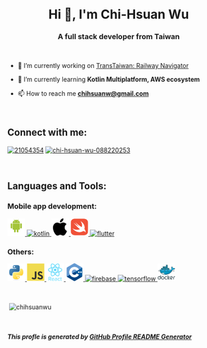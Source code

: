 <h1 align="center">Hi 👋, I'm Chi-Hsuan Wu</h1>
<h3 align="center">A full stack developer from Taiwan</h3>
<br>

- 🔭 I’m currently working on [TransTaiwan: Railway Navigator](https://blog.transtaiwan.com)

- 🌱 I’m currently learning **Kotlin Multiplatform, AWS ecosystem**

- 📫 How to reach me **chihsuanw@gmail.com**

<br>

## Connect with me:
<p align="left">
<a href="https://stackoverflow.com/users/21054354" target="blank"><img align="center" src="https://raw.githubusercontent.com/rahuldkjain/github-profile-readme-generator/master/src/images/icons/Social/stack-overflow.svg" alt="21054354" height="30" width="40" /></a>
<a href="https://linkedin.com/in/chi-hsuan-wu-088220253" target="blank"><img align="center" src="https://raw.githubusercontent.com/rahuldkjain/github-profile-readme-generator/master/src/images/icons/Social/linked-in-alt.svg" alt="chi-hsuan-wu-088220253" height="30" width="40" /></a>
</p>

<br>

## Languages and Tools:
### Mobile app development:
<p align="left">
<a href="https://developer.android.com" target="_blank" rel="noreferrer"> <img src="https://raw.githubusercontent.com/devicons/devicon/master/icons/android/android-original-wordmark.svg" alt="android" width="40" height="40"/> </a>
<a href="https://kotlinlang.org" target="_blank" rel="noreferrer"> <img src="https://www.vectorlogo.zone/logos/kotlinlang/kotlinlang-icon.svg" alt="kotlin" width="40" height="40"/> </a>
<a href="https://developer.apple.com" target="_blank" rel="noreferrer"> <img src="https://raw.githubusercontent.com/devicons/devicon/master/icons/apple/apple-original.svg" alt="iOS" width="40" height="40"/> </a>
<a href="https://developer.apple.com/swift/" target="_blank" rel="noreferrer"> <img src="https://raw.githubusercontent.com/devicons/devicon/master/icons/swift/swift-original.svg" alt="swift" width="40" height="40"/> </a>
<a href="https://flutter.dev" target="_blank" rel="noreferrer"> <img src="https://www.vectorlogo.zone/logos/flutterio/flutterio-icon.svg" alt="flutter" width="40" height="40"/> </a>


### Others:
<a href="https://www.python.org" target="_blank" rel="noreferrer"> <img src="https://raw.githubusercontent.com/devicons/devicon/master/icons/python/python-original.svg" alt="python" width="40" height="40"/> </a>
<a href="https://developer.mozilla.org/en-US/docs/Web/JavaScript" target="_blank" rel="noreferrer"> <img src="https://raw.githubusercontent.com/devicons/devicon/master/icons/javascript/javascript-original.svg" alt="javascript" width="40" height="40"/> </a>
<a href="https://reactjs.org/" target="_blank" rel="noreferrer"> <img src="https://raw.githubusercontent.com/devicons/devicon/master/icons/react/react-original-wordmark.svg" alt="react" width="40" height="40"/> </a>
<a href="https://www.w3schools.com/cpp/" target="_blank" rel="noreferrer"> <img src="https://raw.githubusercontent.com/devicons/devicon/master/icons/cplusplus/cplusplus-original.svg" alt="cplusplus" width="40" height="40"/> </a>
<a href="https://firebase.google.com/" target="_blank" rel="noreferrer"> <img src="https://www.vectorlogo.zone/logos/firebase/firebase-icon.svg" alt="firebase" width="40" height="40"/> </a>
<a href="https://www.tensorflow.org" target="_blank" rel="noreferrer"> <img src="https://www.vectorlogo.zone/logos/tensorflow/tensorflow-icon.svg" alt="tensorflow" width="40" height="40"/> </a>
<a href="https://www.docker.com/" target="_blank" rel="noreferrer"> <img src="https://raw.githubusercontent.com/devicons/devicon/master/icons/docker/docker-original-wordmark.svg" alt="docker" width="40" height="40"/> </a>
</p>
<br>

<p>&nbsp;<img align="center" src="https://github-readme-stats.vercel.app/api?username=chihsuanwu&show_icons=true&locale=en" alt="chihsuanwu" /></p>

<br>

##### This profle is generated by [GitHub Profile README Generator](https://github.com/rahuldkjain/github-profile-readme-generator)
